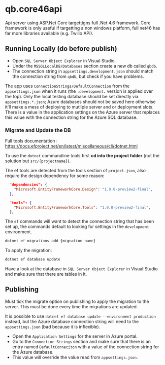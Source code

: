 ﻿# qb.core46api

Api server using ASP.Net Core targettigns full .Net 4.6 framework.
Core framework is only useful if targetting a non windows platform, full net46 has far more libraries available (e.g. Twilio API).


## Running Locally (do before publish)

* Open `SQL Server Object Explorer` in Visual Studio.
* Under the `MSSQLLocalDB/Databases` section create a new db called `qbdb`.
* The connection string in `appsettings.development.json` should match the connection string from `qbdb`, but check if you have problems.

The app uses `ConnectionStrings/DefaultConnection` from the `appsettings.json` when it runs (the `.development.` version is applied over the top).
Only the local testing database should be set directly via `appsettings.*.json`;
Azure databases should not be saved here otherwise it'll make a mess of deploying to mutliple server and or deployment slots.
There is a value in the application settings on the Azure server that replaces this value with the connection string for the Azure SQL database.


### Migrate and Update the DB

Full tools documentation : https://docs.efproject.net/en/latest/miscellaneous/cli/dotnet.html

To use the `dotnet` commandline tools first **cd into the project folder**  (not the solution but `src/{projectname}`).

The ef tools are detected from the tools section of `project.json`, also require the design dependency for some reason:

```json
  "dependencies": {
    "Microsoft.EntityFrameworkCore.Design": "1.0.0-preview2-final",
  },

  "tools": {
    "Microsoft.EntityFrameworkCore.Tools": "1.0.0-preview2-final",
  },
```

The `ef` commands will want to detect the connection string that has been set up, the commands default to looking for settings in the `development` environment.

```bash
dotnet ef migrations add {migration name}
```

To apply the migration:

```bash
dotnet ef database update
```

Have a look at the database in `SQL Server Object Explorer` in Visual Studio and make sure that there are tables in it.

## Publishing

Must tick the migrate option on publishing to apply the migration to the server.
This must be done every time the migrations are updated.

It is possible to use `dotnet ef database update --environment production` instead, but the Azure database connection string will need to the `appsettings.json` (bad because it is inflexible).

* Open the `Application Settings` for the server in Azure portal.
* Go to the `Connection Strings` section and make sure that there is an entry named `DefaultConneciton` with a value of the connection string for the Azure database.
* This value will override the value read from `appsettings.json`.

